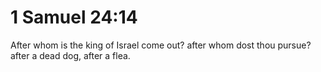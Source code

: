 # 1 Samuel 24:14

After whom is the king of Israel come out? after whom dost thou pursue? after a dead dog, after a flea.
